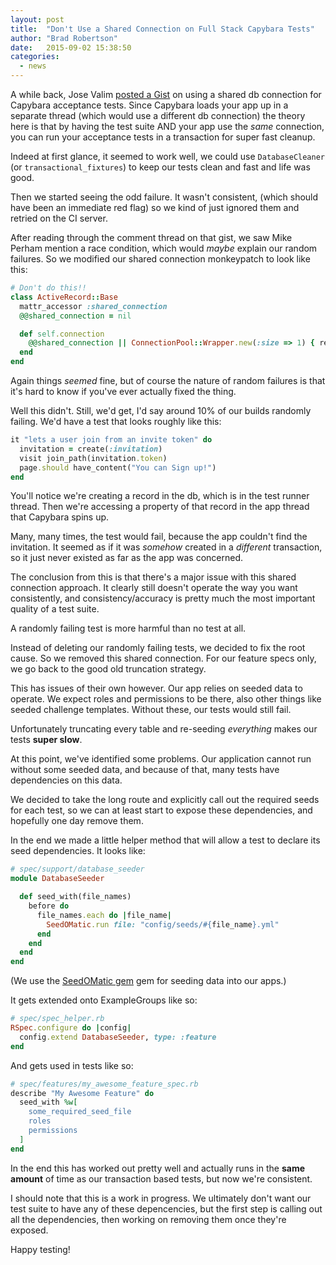 ```yaml
---
layout: post
title:  "Don't Use a Shared Connection on Full Stack Capybara Tests"
author: "Brad Robertson"
date:   2015-09-02 15:38:50
categories:
  - news
---
```


A while back, Jose Valim [posted a Gist](https://gist.github.com/josevalim/470808) on using a shared db connection for Capybara acceptance tests. Since Capybara loads your app up in a separate thread (which would use a different db connection) the theory here is that by having the test suite AND your app use the *same* connection, you can run your acceptance tests in a transaction for super fast cleanup.

Indeed at first glance, it seemed to work well, we could use `DatabaseCleaner` (or `transactional_fixtures`) to keep our tests clean and fast and life was good.

Then we started seeing the odd failure. It wasn't consistent, (which should have been an immediate red flag) so we kind of just ignored them and retried on the CI server.


After reading through the comment thread on that gist, we saw Mike Perham mention a race condition, which would *maybe* explain our random failures. So we modified our shared connection monkeypatch to look like this:

```ruby
# Don't do this!!
class ActiveRecord::Base
  mattr_accessor :shared_connection
  @@shared_connection = nil

  def self.connection
    @@shared_connection || ConnectionPool::Wrapper.new(:size => 1) { retrieve_connection }
  end
end
```

Again things *seemed* fine, but of course the nature of random failures is that it's hard to know if you've ever actually fixed the thing.

Well this didn't. Still, we'd get, I'd say around 10% of our builds randomly failing. We'd have a test that looks roughly like this:

```ruby
it "lets a user join from an invite token" do
  invitation = create(:invitation)
  visit join_path(invitation.token)
  page.should have_content("You can Sign up!")
end
```

You'll notice we're creating a record in the db, which is in the test runner thread. Then we're accessing a property of that record in the app thread that Capybara spins up.

Many, many times, the test would fail, because the app couldn't find the invitation. It seemed as if it was *somehow* created in a *different* transaction, so it just never existed as far as the app was concerned.

The conclusion from this is that there's a major issue with this shared connection approach. It clearly still doesn't operate the way you want consistently, and consistency/accuracy is pretty much the most important quality of a test suite.

A randomly failing test is more harmful than no test at all.

Instead of deleting our randomly failing tests, we decided to fix the root cause. So we removed this shared connection. For our feature specs only, we go back to the good old truncation strategy.

This has issues of their own however. Our app relies on seeded data to operate. We expect roles and permissions to be there, also other things like seeded challenge templates. Without these, our tests would still fail.

Unfortunately truncating every table and re-seeding *everything* makes our tests **super slow**.

At this point, we've identified some problems. Our application cannot run without some seeded data, and because of that, many tests have dependencies on this data.

We decided to take the long route and explicitly call out the required seeds for each test, so we can at least start to expose these dependencies, and hopefully one day remove them.

In the end we made a little helper method that will allow a test to declare its seed dependencies. It looks like:

```ruby
# spec/support/database_seeder
module DatabaseSeeder

  def seed_with(file_names)
    before do
      file_names.each do |file_name|
        SeedOMatic.run file: "config/seeds/#{file_name}.yml"
      end
    end
  end
end
```
(We use the [SeedOMatic gem](https://rubygems.org/gems/seedomatic) gem for seeding data into our apps.)

It gets extended onto ExampleGroups like so:

```ruby
# spec/spec_helper.rb
RSpec.configure do |config|
  config.extend DatabaseSeeder, type: :feature
end
```

And gets used in tests like so:

```ruby
# spec/features/my_awesome_feature_spec.rb
describe "My Awesome Feature" do
  seed_with %w[
    some_required_seed_file
    roles
    permissions
  ]
end
```

In the end this has worked out pretty well and actually runs in the **same amount** of time as our transaction based tests, but now we're consistent.

I should note that this is a work in progress. We ultimately don't want our test suite to have any of these depencencies, but the first step is calling out all the dependencies, then working on removing them once they're exposed.

Happy testing!
